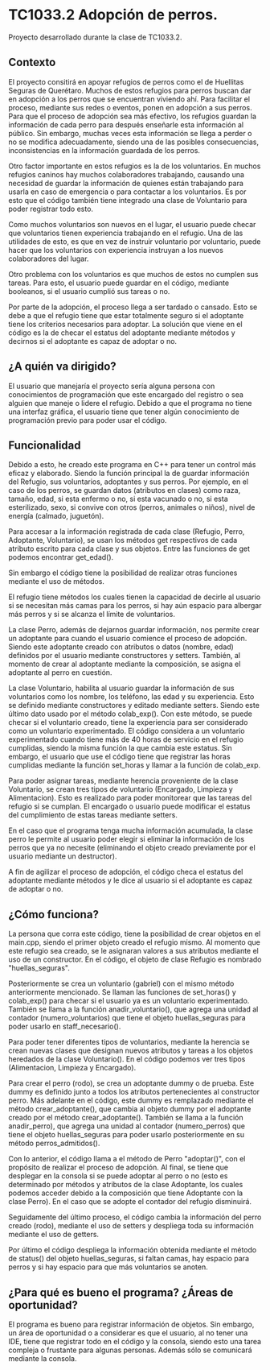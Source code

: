 # TC1033.2 Adopción de perros.
Proyecto desarrollado durante la clase de TC1033.2. 

## Contexto

El proyecto consitirá en apoyar refugios de perros como el de Huellitas Seguras de Querétaro. Muchos de estos refugios para perros buscan dar en adopción a los perros que se encuentran viviendo ahí. Para facilitar el proceso, mediante sus redes o eventos, ponen en adopción a sus perros. Para que el proceso de adopción sea más efectivo, los refugios guardan la información de cada perro para después enseñarle esta información al público. Sin embargo, muchas veces esta información se llega a perder o no se modifica adecuadamente, siendo una de las posibles consecuencias, inconsistencias en la información guardada de los perros.

Otro factor importante en estos refugios es la de los voluntarios. En muchos refugios caninos hay muchos colaboradores trabajando, causando una necesidad de guardar la información de quienes están trabajando para usarla en caso de emergencia o para contactar a los voluntarios. Es por esto que el código también tiene integrado una clase de Voluntario para poder registrar todo esto. 

Como muchos voluntarios son nuevos en el lugar, el usuario puede checar que voluntarios tienen experiencia trabajando en el refugio. Una de las utilidades de esto, es que en vez de instruir voluntario por voluntario, puede hacer que los voluntarios con experiencia instruyan a los nuevos colaboradores del lugar. 

Otro problema con los voluntarios es que muchos de estos no cumplen sus tareas. Para esto, el usuario puede guardar en el código, mediante booleanos, si el usuario cumplió sus tareas o no.

Por parte de la adopción, el proceso llega a ser tardado o cansado. Esto se debe a que el refugio tiene que estar totalmente seguro si el adoptante tiene los criterios necesarios para adoptar. La solución que viene en el código es la de checar el estatus del adoptante mediante métodos y decirnos si el adoptante es capaz de adoptar o no.

## ¿A quién va dirigido?

El usuario que manejaría el proyecto sería alguna persona con conocimientos de programación que este encargado del registro o sea alguien que maneje o lidere el refugio. Debido a que el programa no tiene una interfaz gráfica, el usuario tiene que tener algún conocimiento de programación previo para poder usar el código.

## Funcionalidad

Debido a esto, he creado este programa en C++ para tener un control más eficaz y elaborado. Siendo la función principal la  de guardar información del Refugio, sus voluntarios, adoptantes y sus perros. Por ejemplo, en el caso de los perros, se guardan datos (atributos en clases) como  raza, tamaño, edad, si esta enfermo o no, si esta vacunado o no, si esta esterilizado, sexo, si convive con otros (perros, animales o niños), nivel de energía (calmado, juguetón). 

Para accesar a la información registrada de cada clase (Refugio, Perro, Adoptante, Voluntario), se usan los métodos get respectivos de cada atributo escrito para cada clase y sus objetos. Entre las funciones de get podemos encontrar get_edad().

Sin embargo el código tiene la posibilidad de realizar otras funciones mediante el uso de métodos. 

El refugio tiene métodos los cuales tienen la capacidad de decirle al usuario si se necesitan más camas para los perros, si hay aún espacio para albergar más perros y si se alcanza el límite de voluntarios. 

La clase Perro, además de dejarnos guardar información, nos permite crear un adoptante para cuando el usuario comience el proceso de adopción. Siendo este adoptante creado con atributos o datos (nombre, edad) definidos por el usuario mediante constructores y setters. También, al momento de crear al adoptante mediante la composición, se asigna el adoptante al perro en cuestión.

La clase Voluntario, habilita al usuario guardar la información de sus voluntarios como los nombre, los teléfono, las edad y su experiencia. Esto se definido mediante constructores y editado mediante setters. Siendo este último dato usado por el método colab_exp(). Con este método, se puede checar si el voluntario creado, tiene la experiencia para ser considerado como un voluntario experimentado.  El código considera a un voluntario experimentado cuando tiene más de 40 horas de servicio en el refugio cumplidas, siendo la misma función la que cambia este estatus. Sin embargo, el usuario que use el código tiene que registrar las horas cumplidas mediante la función set_horas y llamar a la función de colab_exp.

Para poder asignar tareas, mediante herencia proveniente de la clase Voluntario, se crean tres tipos de voluntario (Encargado, Limpieza y Alimentacion). Esto es realizado para poder monitorear que las tareas del refugio si se cumplan. El encargado o usuario puede modificar el estatus del cumplimiento de estas tareas mediante setters.

En el caso que el programa tenga mucha información acumulada, la clase perro le permite al usuario poder elegir si eliminar la información de los perros que ya no necesite (eliminando el objeto creado previamente por el usuario mediante un destructor).

A fin de agilizar el proceso de adopción, el código checa el estatus del adoptante mediante métodos y le dice al usuario si el adoptante es capaz de adoptar o no.

## ¿Cómo funciona?

La persona que corra este código, tiene la posibilidad de crear objetos en el main.cpp, siendo el primer objeto creado el refugio mismo. Al momento que este refugio sea creado, se le asignaran valores a sus atributos mediante el uso de un constructor. En el código, el objeto de clase Refugio es nombrado "huellas_seguras".

Posteriormente se crea un voluntario (gabriel) con el mismo método anteriormente mencionado. Se llaman las funciones de set_horas() y colab_exp() para checar si el usuario ya es un voluntario experimentado. También se llama a la función anadir_voluntario(), que agrega una unidad al contador (numero_voluntarios)  que tiene el objeto huellas_seguras para poder usarlo en staff_necesario(). 

Para poder tener diferentes tipos de voluntarios, mediante la herencia se crean nuevas clases que designan nuevos atributos y tareas a los objetos heredados de la clase Voluntario(). En el código podemos ver tres tipos (Alimentacion, Limpieza y Encargado).

Para crear el perro (rodo), se crea un adoptante dummy o de prueba. Este dummy es definido junto a todos los atributos pertenecientes al constructor perro. Más adelante en el código, este dummy es remplazado mediante el método crear_adoptante(), que cambia al objeto dummy por el adoptante creado por el método crear_adoptante(). También se llama a la función anadir_perro), que agrega una unidad al contador (numero_perros) que tiene el objeto huellas_seguras para poder usarlo posteriormente en su método perros_admitidos().

Con lo anterior, el código llama a el método de Perro "adoptar()", con el propósito de realizar el proceso de adopción. Al final, se tiene que desplegar en la consola si se puede adoptar al perro o no (esto es determinado por métodos y atributos de la clase Adoptante, los cuales podemos acceder debido a la composición que tiene Adoptante con la clase Perro). En el caso que se adopte el contador del refugio disminuirá.

Seguidamente del último proceso, el código cambia la información del perro creado (rodo), mediante el uso de setters y despliega toda su información mediante el uso de getters. 

Por último el código despliega la información obtenida mediante el método de status() del objeto huellas_seguras, si faltan camas, hay espacio para perros y si hay espacio para que más voluntarios se anoten.


## ¿Para qué es bueno el programa? ¿Áreas de oportunidad?

El programa es bueno para registrar información de objetos. Sin embargo, un área de oportunidad o a considerar es que el usuario, al no tener una IDE, tiene que registrar todo en el código y la consola, siendo esto una tarea compleja o frustante para algunas personas.  Además sólo se comunicará mediante la consola.
